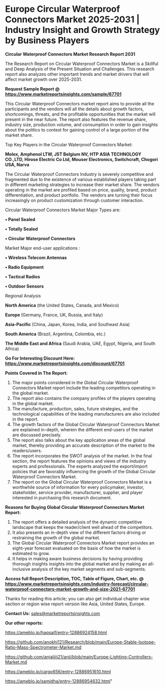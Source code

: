 # Europe Circular Waterproof Connectors Market 2025-2031 | Industry Insight and Growth Strategy by Business Players

<strong>Circular Waterproof Connectors Market Research Report 2031</strong>

The Research Report on Circular Waterproof Connectors Market is a Skillful and Deep Analysis of the Present Situation and Challenges. This research report also analyzes other important trends and market drivers that will affect market growth over 2025-2031.

<strong>Request Sample Report @ <a href=https://www.marketreportsinsights.com/sample/67701>https://www.marketreportsinsights.com/sample/67701</a></strong>

This Circular Waterproof Connectors market report aims to provide all the participants and the vendors will all the details about growth factors, shortcomings, threats, and the profitable opportunities that the market will present in the near future. The report also features the revenue share, industry size, production volume, and consumption in order to gain insights about the politics to contest for gaining control of a large portion of the market share.

Top Key Players in the Circular Waterproof Connectors Market:

<strong>Molex, Amphenol LTW, JST Belgium NV, HTP ASIA TECHNOLOGY CO.,LTD, Hirose Electric Co Ltd, Mouser Electronics, Switchcraft, Chogori USA, Narva</strong>

The Circular Waterproof Connectors Industry is severely competitive and fragmented due to the existence of various established players taking part in different marketing strategies to increase their market share. The vendors operating in the market are profiled based on price, quality, brand, product differentiation, and product portfolio. The vendors are turning their focus increasingly on product customization through customer interaction.

Circular Waterproof Connectors Market Major Types are:

<strong>• Panel Sealed

• Totally Sealed

• Circular Waterproof Connectors</strong>

Market Major end-user applications :

<strong>• Wireless Telecom Antennas

• Radio Equipment

• Tactical Radios

• Outdoor Sensors</strong>

Regional Analysis

</u><strong><b>North America</b></strong> (the United States, Canada, and Mexico)

<strong><b>Europe </b></strong>(Germany, France, UK, Russia, and Italy)

<strong><b>Asia-Pacific</b></strong> (China, Japan, Korea, India, and Southeast Asia)

<strong><b>South America</b></strong> (Brazil, Argentina, Colombia, etc.)

<strong><b>The Middle East and Africa</b></strong> (Saudi Arabia, UAE, Egypt, Nigeria, and South Africa)

<strong>Go For Interesting Discount Here: <a href=https://www.marketreportsinsights.com/discount/67701>https://www.marketreportsinsights.com/discount/67701</a></strong>

<strong>Points Covered in The Report:</strong>
<ol>
  <li>The major points considered in the Global Circular Waterproof Connectors Market report include the leading competitors operating in the global market.</li>
  <li>The report also contains the company profiles of the players operating in the global market.</li>
  <li>The manufacture, production, sales, future strategies, and the technological capabilities of the leading manufacturers are also included in the report.</li>
  <li>The growth factors of the Global Circular Waterproof Connectors Market are explained in-depth, wherein the different end-users of the market are discussed precisely.</li>
  <li>The report also talks about the key application areas of the global market, thereby providing an accurate description of the market to the readers/users.</li>
  <li>The report incorporates the SWOT analysis of the market. In the final section, the report features the opinions and views of the industry experts and professionals. The experts analyzed the export/import policies that are favorably influencing the growth of the Global Circular Waterproof Connectors Market.</li>
  <li>The report on the Global Circular Waterproof Connectors Market is a worthwhile source of information for every policymaker, investor, stakeholder, service provider, manufacturer, supplier, and player interested in purchasing this research document.</li>
</ol>
<strong>Reasons for Buying Global Circular Waterproof Connectors Market Report:</strong>

<ol>
  <li>The report offers a detailed analysis of the dynamic competitive landscape that keeps the reader/client well ahead of the competitors.</li>
  <li>It also presents an in-depth view of the different factors driving or restraining the growth of the global market.</li>
  <li>The Global Circular Waterproof Connectors Market report provides an eight-year forecast evaluated on the basis of how the market is estimated to grow.</li>
  <li>It helps in making aware business decisions by having providing thorough insights insights into the global market and by making an all-inclusive analysis of the key market segments and sub-segments.</li>
</ol>
<strong>Access full Report Description, TOC, Table of Figure, Chart, etc. @ <a href=https://www.marketreportsinsights.com/industry-forecast/circular-waterproof-connectors-market-growth-and-size-2021-67701>https://www.marketreportsinsights.com/industry-forecast/circular-waterproof-connectors-market-growth-and-size-2021-67701</a></strong>


Thanks for reading this article; you can also get individual chapter wise section or region wise report version like Asia, United States, Europe.

<strong>Contact Us:</strong>
sales@marketreportsinsights.com

<strong>Our other reports:</strong>

<a href=https://ameblo.jp/haqsaif/entry-12886924158.html>https://ameblo.jp/haqsaif/entry-12886924158.html</a>

<a href=https://github.com/anokhi121/Research/blob/main/Europe-Stable-Isotope-Ratio-Mass-Spectrometer-Market.md>https://github.com/anokhi121/Research/blob/main/Europe-Stable-Isotope-Ratio-Mass-Spectrometer-Market.md</a>

<a href=https://github.com/anjaliiii21/anjj/blob/main/Europe-Lighting-Controllers-Market.md>https://github.com/anjaliiii21/anjj/blob/main/Europe-Lighting-Controllers-Market.md</a>

<a href=https://ameblo.jp/cargo656/entry-12886951610.html>https://ameblo.jp/cargo656/entry-12886951610.html</a>

<a href=https://ameblo.jp/samidha/entry-12886954632.html>https://ameblo.jp/samidha/entry-12886954632.html</a>"
